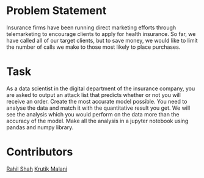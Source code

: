 # Problem Statement
Insurance firms have been running direct marketing efforts through telemarketing to encourage clients to apply for health insurance. So far, we have called all of our target clients, but to save money, we would like to limit the number of calls we make to those most likely to place purchases.

# Task
As a data scientist in the digital department of the insurance company, you are asked to output an attack list that predicts whether or not you will receive an order. Create the most accurate model possible. You need to analyse the data and match it with the quantitative result you get. We will see the analysis which you would perform on the data more than the accuracy of the model. Make all the analysis in a jupyter notebook using pandas and numpy library.

# Contributors
[Rahil Shah](https://github.com/rahilshah17)
[Krutik Malani](https://github.com/Krutik48)

